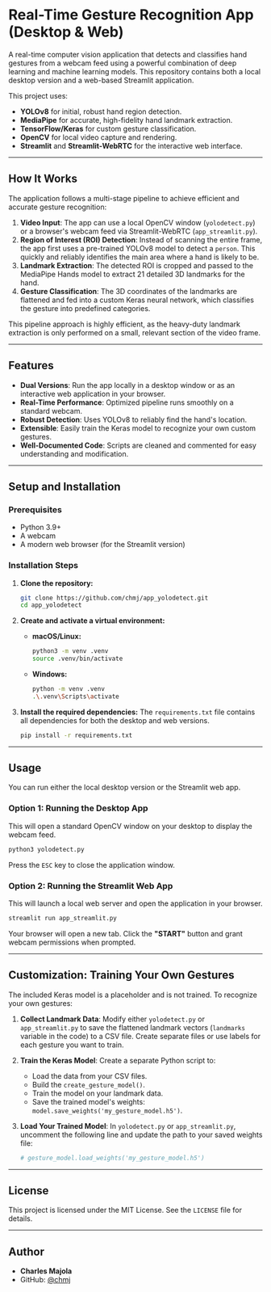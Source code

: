 # Real-Time Gesture Recognition App (Desktop & Web)

A real-time computer vision application that detects and classifies hand gestures from a webcam feed using a powerful combination of deep learning and machine learning models. This repository contains both a local desktop version and a web-based Streamlit application.

This project uses:
- **YOLOv8** for initial, robust hand region detection.
- **MediaPipe** for accurate, high-fidelity hand landmark extraction.
- **TensorFlow/Keras** for custom gesture classification.
- **OpenCV** for local video capture and rendering.
- **Streamlit** and **Streamlit-WebRTC** for the interactive web interface.

---

## How It Works

The application follows a multi-stage pipeline to achieve efficient and accurate gesture recognition:

1.  **Video Input**: The app can use a local OpenCV window (`yolodetect.py`) or a browser's webcam feed via Streamlit-WebRTC (`app_streamlit.py`).
2.  **Region of Interest (ROI) Detection**: Instead of scanning the entire frame, the app first uses a pre-trained YOLOv8 model to detect a `person`. This quickly and reliably identifies the main area where a hand is likely to be.
3.  **Landmark Extraction**: The detected ROI is cropped and passed to the MediaPipe Hands model to extract 21 detailed 3D landmarks for the hand.
4.  **Gesture Classification**: The 3D coordinates of the landmarks are flattened and fed into a custom Keras neural network, which classifies the gesture into predefined categories.

This pipeline approach is highly efficient, as the heavy-duty landmark extraction is only performed on a small, relevant section of the video frame.

---

## Features

- **Dual Versions**: Run the app locally in a desktop window or as an interactive web application in your browser.
- **Real-Time Performance**: Optimized pipeline runs smoothly on a standard webcam.
- **Robust Detection**: Uses YOLOv8 to reliably find the hand's location.
- **Extensible**: Easily train the Keras model to recognize your own custom gestures.
- **Well-Documented Code**: Scripts are cleaned and commented for easy understanding and modification.

---

## Setup and Installation

### Prerequisites

- Python 3.9+
- A webcam
- A modern web browser (for the Streamlit version)

### Installation Steps

1.  **Clone the repository:**
    ```bash
    git clone https://github.com/chmj/app_yolodetect.git
    cd app_yolodetect
    ```

2.  **Create and activate a virtual environment:**
    - **macOS/Linux:**
      ```bash
      python3 -m venv .venv
      source .venv/bin/activate
      ```
    - **Windows:**
      ```bash
      python -m venv .venv
      .\.venv\Scripts\activate
      ```

3.  **Install the required dependencies:**
    The `requirements.txt` file contains all dependencies for both the desktop and web versions.
    ```bash
    pip install -r requirements.txt
    ```

---

## Usage

You can run either the local desktop version or the Streamlit web app.

### Option 1: Running the Desktop App

This will open a standard OpenCV window on your desktop to display the webcam feed.

```bash
python3 yolodetect.py
```

Press the `ESC` key to close the application window.

### Option 2: Running the Streamlit Web App

This will launch a local web server and open the application in your browser.

```bash
streamlit run app_streamlit.py
```

Your browser will open a new tab. Click the **"START"** button and grant webcam permissions when prompted.

---

## Customization: Training Your Own Gestures

The included Keras model is a placeholder and is not trained. To recognize your own gestures:

1.  **Collect Landmark Data**: Modify either `yolodetect.py` or `app_streamlit.py` to save the flattened landmark vectors (`landmarks` variable in the code) to a CSV file. Create separate files or use labels for each gesture you want to train.

2.  **Train the Keras Model**: Create a separate Python script to:
    - Load the data from your CSV files.
    - Build the `create_gesture_model()`.
    - Train the model on your landmark data.
    - Save the trained model's weights: `model.save_weights('my_gesture_model.h5')`.

3.  **Load Your Trained Model**: In `yolodetect.py` or `app_streamlit.py`, uncomment the following line and update the path to your saved weights file:
    ```python
    # gesture_model.load_weights('my_gesture_model.h5')
    ```

---

## License

This project is licensed under the MIT License. See the `LICENSE` file for details.

---

## Author

- **Charles Majola**
- GitHub: [@chmj](https://github.com/chmj)
